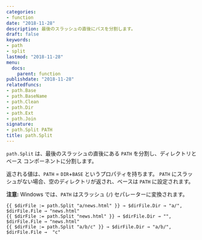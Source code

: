 ```yaml
---
categories:
- function
date: "2018-11-28"
description: 最後のスラッシュの直後にパスを分割します。
draft: false
keywords:
- path
- split
lastmod: "2018-11-28"
menu:
  docs:
    parent: function
publishdate: "2018-11-28"
relatedfuncs:
- path.Base
- path.BaseName
- path.Clean
- path.Dir
- path.Ext
- path.Join
signature:
- path.Split PATH
title: path.Split
---
```


`path.Split` は、最後のスラッシュの直後にある `PATH` を分割し、ディレクトリとベース コンポーネントに分割します。

返される値は、`PATH` = `DIR`+`BASE` というプロパティを持ちます。
`PATH` にスラッシュがない場合、空のディレクトリが返され、ベースは `PATH` に設定されます。

**注意:** Windows では、`PATH` はスラッシュ (`/`) セパレーターに変換されます。

```go-html-template
{{ $dirFile := path.Split "a/news.html" }} → $dirFile.Dir → "a/", $dirFile.File → "news.html"
{{ $dirFile := path.Split "news.html" }} → $dirFile.Dir → "", $dirFile.File → "news.html"
{{ $dirFile := path.Split "a/b/c" }} → $dirFile.Dir → "a/b/", $dirFile.File →  "c"
```
